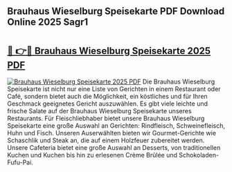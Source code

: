 ## Brauhaus Wieselburg Speisekarte PDF Download Online 2025 Sagr1

# <h2><a href="http://gc8z95f.nevu.top/?p=Brauhaus+Wieselburg+Speisekarte">🔗 👉🔴 Brauhaus Wieselburg Speisekarte 2025 PDF</a></h2>

[![Brauhaus Wieselburg Speisekarte 2025 PDF](https://i.imgur.com/dBaPXMq.png)](http://gc8z95f.nevu.top/?p=Brauhaus+Wieselburg+Speisekarte)
Die Brauhaus Wieselburg Speisekarte ist nicht nur eine Liste von Gerichten in einem Restaurant oder Café, sondern bietet auch die Möglichkeit, ein köstliches und für Ihren Geschmack geeignetes Gericht auszuwählen. Es gibt viele leichte und frische Salate auf der Brauhaus Wieselburg Speisekarte unseres Restaurants. Für Fleischliebhaber bietet unsere Brauhaus Wieselburg Speisekarte eine große Auswahl an Gerichten: Rindfleisch, Schweinefleisch, Huhn und Fisch. Unseren Auserwählten bieten wir Gourmet-Gerichte wie Schaschlik und Steak an, die auf einem Holzfeuer zubereitet werden. Unsere Cafeteria bietet eine große Auswahl an Desserts, von traditionellen Kuchen und Kuchen bis hin zu erlesenen Crème Brûlée und Schokoladen-Fufu-Pai.
